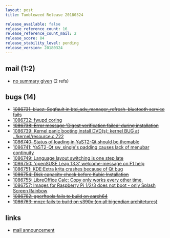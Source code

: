 ```yaml
---
layout: post
title: Tumbleweed Release 20180324

release_available: false
release_reference_count: 16
release_reference_count_mail: 2
release_score: 84
release_stability_level: pending
release_version: 20180324
---
```


## mail (1:2)

- [no summary given](https://lists.opensuse.org/opensuse-factory/2018-03/msg00629.html) (2 refs)

## bugs (14)

<!--more-->

- ~~[1086731: bluez: Segfault in btd_adv_manager_refresh, bluetooth service fails](https://bugzilla.opensuse.org/show_bug.cgi?id=1086731)~~
- [1086732: fwupd coring](https://bugzilla.opensuse.org/show_bug.cgi?id=1086732)
- ~~[1086738: Error message 'Digest verification failed' during installation](https://bugzilla.opensuse.org/show_bug.cgi?id=1086738)~~
- [1086739: Kernel panic booting install DVD(s): kernel BUG at ../kernel/resource.c:722](https://bugzilla.opensuse.org/show_bug.cgi?id=1086739)
- ~~[1086740: Status of loading in YaST2-Qt should be themable](https://bugzilla.opensuse.org/show_bug.cgi?id=1086740)~~
- [1086741: YaST2-Qt sw_single's padding causes lack of menubar continuity](https://bugzilla.opensuse.org/show_bug.cgi?id=1086741)
- [1086749: Language layout switching is one step late](https://bugzilla.opensuse.org/show_bug.cgi?id=1086749)
- [1086750: 'openSUSE Leap 13.3' welcome-message on F1 help](https://bugzilla.opensuse.org/show_bug.cgi?id=1086750)
- [1086751: KDE:Extra krita crashes because of Qt bug](https://bugzilla.opensuse.org/show_bug.cgi?id=1086751)
- ~~[1086754: Disk capacity check before Kubic Installation](https://bugzilla.opensuse.org/show_bug.cgi?id=1086754)~~
- [1086755: LibreOffice Calc: Copy only works every other time.](https://bugzilla.opensuse.org/show_bug.cgi?id=1086755)
- [1086757: Images for Raspberry Pi 1/2/3 does not boot - only Splash Screen Rainbow](https://bugzilla.opensuse.org/show_bug.cgi?id=1086757)
- ~~[1086762: gperftools fails to build on aarch64](https://bugzilla.opensuse.org/show_bug.cgi?id=1086762)~~
- ~~[1086763: mozc fails to build on s390x (on all bigendian architetures)](https://bugzilla.opensuse.org/show_bug.cgi?id=1086763)~~



## links

- [mail announcement](https://lists.opensuse.org/opensuse-factory/2018-03/msg00616.html)
